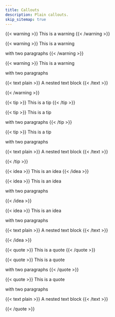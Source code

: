 ```yaml
---
title: Callouts
description: Plain callouts.
skip_sitemap: true
---
```


{{< warning >}}
This is a warning
{{< /warning >}}

{{< warning >}}
This is a warning

with two paragraphs
{{< /warning >}}

{{< warning >}}
This is a warning

with two paragraphs

{{< text plain >}}
A nested text block
{{< /text >}}

{{< /warning >}}

{{< tip >}}
This is a tip
{{< /tip >}}

{{< tip >}}
This is a tip

with two paragraphs
{{< /tip >}}

{{< tip >}}
This is a tip

with two paragraphs

{{< text plain >}}
A nested text block
{{< /text >}}

{{< /tip >}}

{{< idea >}}
This is an idea
{{< /idea >}}

{{< idea >}}
This is an idea

with two paragraphs

{{< /idea >}}

{{< idea >}}
This is an idea

with two paragraphs

{{< text plain >}}
A nested text block
{{< /text >}}

{{< /idea >}}

{{< quote >}}
This is a quote
{{< /quote >}}

{{< quote >}}
This is a quote

with two paragraphs
{{< /quote >}}

{{< quote >}}
This is a quote

with two paragraphs

{{< text plain >}}
A nested text block
{{< /text >}}

{{< /quote >}}
